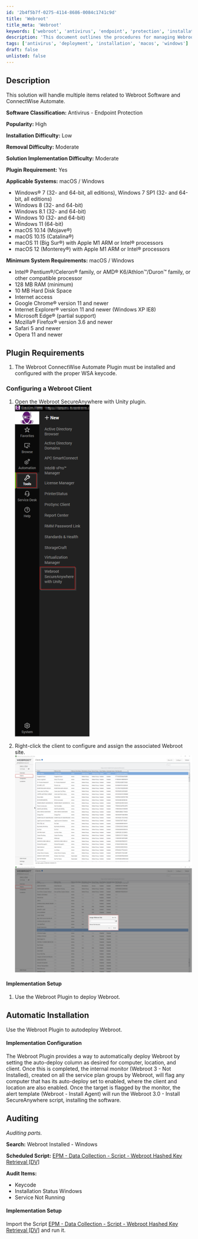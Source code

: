 ```yaml
---
id: '2b4f5b7f-0275-4114-8686-0084c1741c9d'
title: 'Webroot'
title_meta: 'Webroot'
keywords: ['webroot', 'antivirus', 'endpoint', 'protection', 'installation', 'removal', 'plugin', 'configuration', 'audit', 'deployment']
description: 'This document outlines the procedures for managing Webroot Software within ConnectWise Automate, including installation, configuration, and auditing processes. It covers system requirements, plugin installation, and automatic deployment strategies for both Windows and macOS systems.'
tags: ['antivirus', 'deployment', 'installation', 'macos', 'windows']
draft: false
unlisted: false
---
```


## Description

This solution will handle multiple items related to Webroot Software and ConnectWise Automate.

**Software Classification:** Antivirus - Endpoint Protection

**Popularity:** High

**Installation Difficulty:** Low

**Removal Difficulty:** Moderate

**Solution Implementation Difficulty:** Moderate

**Plugin Requirement:** Yes

**Applicable Systems:** macOS / Windows

- Windows® 7 (32- and 64-bit, all editions), Windows 7 SP1 (32- and 64-bit, all editions)
- Windows 8 (32- and 64-bit)
- Windows 8.1 (32- and 64-bit)
- Windows 10 (32- and 64-bit)
- Windows 11 (64-bit)
- macOS 10.14 (Mojave®)
- macOS 10.15 (Catalina®)
- macOS 11 (Big Sur®) with Apple M1 ARM or Intel® processors
- macOS 12 (Monterey®) with Apple M1 ARM or Intel® processors

**Minimum System Requirements:** macOS / Windows

- Intel® Pentium®/Celeron® family, or AMD® K6/Athlon™/Duron™ family, or other compatible processor
- 128 MB RAM (minimum)
- 10 MB Hard Disk Space
- Internet access
- Google Chrome® version 11 and newer
- Internet Explorer® version 11 and newer (Windows XP IE8)
- Microsoft Edge® (partial support)
- Mozilla® Firefox® version 3.6 and newer
- Safari 5 and newer
- Opera 11 and newer

## Plugin Requirements

1. The Webroot ConnectWise Automate Plugin must be installed and configured with the proper WSA keycode.

### Configuring a Webroot Client

1. Open the Webroot SecureAnywhere with Unity plugin.  
   ![Webroot Plugin](../../static/img/Webroot/image_1.png)

2. Right-click the client to configure and assign the associated Webroot site.  
   ![Webroot Client Configuration](../../static/img/Webroot/image_2.png)  
   ![Webroot Client Configuration](../../static/img/Webroot/image_3.png)

#### Implementation Setup

1. Use the Webroot Plugin to deploy Webroot.

## Automatic Installation

Use the Webroot Plugin to autodeploy Webroot.

#### Implementation Configuration

The Webroot Plugin provides a way to automatically deploy Webroot by setting the auto-deploy column as desired for computer, location, and client. Once this is completed, the internal monitor (Webroot 3 - Not Installed), created on all the service plan groups by Webroot, will flag any computer that has its auto-deploy set to enabled, where the client and location are also enabled. Once the target is flagged by the monitor, the alert template (Webroot - Install Agent) will run the Webroot 3.0 - Install SecureAnywhere script, installing the software.

## Auditing

*Auditing parts.*

**Search:** Webroot Installed - Windows

**Scheduled Script:** [EPM - Data Collection - Script - Webroot Hashed Key Retrieval [DV]](<../cwa/scripts/Webroot Keycode Verification.md>)

**Audit Items:**

- Keycode
- Installation Status Windows
- Service Not Running

#### Implementation Setup

Import the Script [EPM - Data Collection - Script - Webroot Hashed Key Retrieval [DV]](<../cwa/scripts/Webroot Keycode Verification.md>) and run it.



